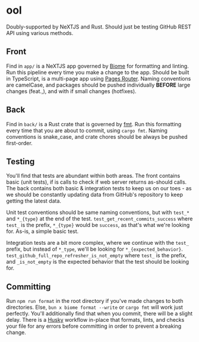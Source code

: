# ool
Doubly-supported by NeXTJS and Rust. Should just be testing GitHub REST API using various methods.

## Front
Find in `app/` is a NeXTJS app governed by [Biome](https://biomejs.dev/) for formatting and linting. Run this pipeline every time you make a change to the app. Should be built in TypeScript, is a multi-page app using [Pages Router](https://nextjs.org/docs/pages). 
Naming conventions are camelCase, and packages should be pushed individually **BEFORE** large changes (feat.,), and with if small changes (hotfixes).

## Back
Find in `back/` is a Rust crate that is governed by [fmt](https://doc.rust-lang.org/std/fmt/). Run this formatting every time that you are about to commit, using `cargo fmt`. Naming conventions is snake_case, and crate chores should be always be pushed first-order.

## Testing
You'll find that tests are abundant within both areas. The front contains basic (unit tests), if is calls to check if web server returns as-should calls. The back contains both basic & integration tests to keep us on our toes - as we should be constantly updating data from GitHub's repository to keep getting the latest data.  

Unit test conventions should be same naming conventions, but with `test_*` and `*_{type}` at the end of the test. 
`test_get_recent_commits_success` where `test_` is the prefix, `*_{type}` would be `success`, as that's what we're looking for. As-is, a simple basic test.  

Integration tests are a bit more complex, where we continue with the `test_` prefix, but instead of `*_type`, we'll be looking for `*_{expected_behavior}`. 
`test_github_full_repo_refresher_is_not_empty` where `test_` is the prefix, and `_is_not_empty` is the expected behavior that the test should be looking for. 

## Committing
Run `npm run format` in the root directory if you've made changes to both directories. Else, `bun x biome format --write` or `cargo fmt` will work just perfectly.
You'll additionally find that when you commit, there will be a slight delay. There is a [Husky](https://typicode.github.io/husky/) workflow in-place that formats, lints, and checks your file for any errors before committing in order to prevent a breaking change.
